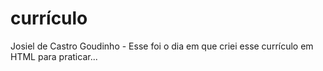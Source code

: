# currículo
 Josiel de Castro Goudinho - 
Esse foi o dia em que criei esse currículo em HTML para praticar...
